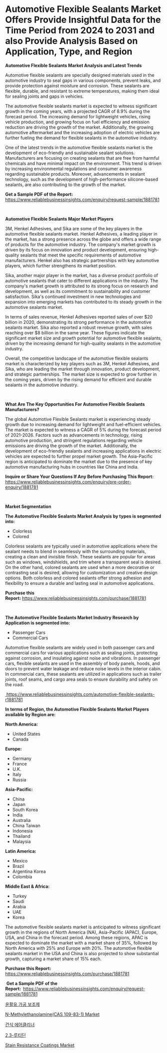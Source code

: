 <p><h1>Automotive Flexible Sealants Market Offers Provide Insightful Data for the Time Period from 2024 to 2031 and also Provide Analysis Based on Application, Type, and Region</h1></p><p><strong>Automotive Flexible Sealants Market Analysis and Latest Trends</strong></p>
<p><p>Automotive flexible sealants are specially designed materials used in the automotive industry to seal gaps in various components, prevent leaks, and provide protection against moisture and corrosion. These sealants are flexible, durable, and resistant to extreme temperatures, making them ideal for sealing joints and gaps in vehicles.</p><p>The automotive flexible sealants market is expected to witness significant growth in the coming years, with a projected CAGR of 8.9% during the forecast period. The increasing demand for lightweight vehicles, rising vehicle production, and growing focus on fuel efficiency and emission reduction are driving the growth of the market. Additionally, the growing automotive aftermarket and the increasing adoption of electric vehicles are further fueling the demand for flexible sealants in the automotive industry.</p><p>One of the latest trends in the automotive flexible sealants market is the development of eco-friendly and sustainable sealant solutions. Manufacturers are focusing on creating sealants that are free from harmful chemicals and have minimal impact on the environment. This trend is driven by increasing environmental regulations and consumer awareness regarding sustainable products. Moreover, advancements in sealant technology, such as the development of high-performance silicone-based sealants, are also contributing to the growth of the market.</p></p>
<p><strong>Get a Sample PDF of the Report:&nbsp;</strong> <a href="https://www.reliablebusinessinsights.com/enquiry/request-sample/1881781">https://www.reliablebusinessinsights.com/enquiry/request-sample/1881781</a></p>
<p>&nbsp;</p>
<p><strong>Automotive Flexible Sealants Major Market Players</strong></p>
<p><p>3M, Henkel Adhesives, and Sika are some of the key players in the automotive flexible sealants market. Henkel Adhesives, a leading player in the market, has a strong presence across the globe and offers a wide range of products for the automotive industry. The company's market growth is driven by its focus on innovation and product development, ensuring high-quality sealants that meet the specific requirements of automotive manufacturers. Henkel also has strategic partnerships with key automotive players, which further strengthens its market position.</p><p>Sika, another major player in the market, has a diverse product portfolio of automotive sealants that cater to different applications in the industry. The company's market growth is attributed to its strong focus on research and development, as well as its commitment to sustainability and customer satisfaction. Sika's continued investment in new technologies and expansion into emerging markets has contributed to its steady growth in the automotive sealants market.</p><p>In terms of sales revenue, Henkel Adhesives reported sales of over $20 billion in 2020, demonstrating its strong performance in the automotive sealants market. Sika also reported a robust revenue growth, with sales reaching over $8 billion in the same year. These figures indicate the significant market size and growth potential for automotive flexible sealants, driven by the increasing demand for high-quality sealants in the automotive industry.</p><p>Overall, the competitive landscape of the automotive flexible sealants market is characterized by key players such as 3M, Henkel Adhesives, and Sika, who are leading the market through innovation, product development, and strategic partnerships. The market size is expected to grow further in the coming years, driven by the rising demand for efficient and durable sealants in the automotive industry.</p></p>
<p>&nbsp;</p>
<p><strong>What Are The Key Opportunities For Automotive Flexible Sealants Manufacturers?</strong></p>
<p><p>The global Automotive Flexible Sealants market is experiencing steady growth due to increasing demand for lightweight and fuel-efficient vehicles. The market is expected to witness a CAGR of 5% during the forecast period of 2021-2026. Factors such as advancements in technology, rising automotive production, and stringent regulations regarding vehicle emissions are driving the growth of the market. Additionally, the development of eco-friendly sealants and increasing applications in electric vehicles are expected to further propel market growth. The Asia-Pacific region is anticipated to dominate the market due to the presence of key automotive manufacturing hubs in countries like China and India.</p></p>
<p><strong>Inquire or Share Your Questions If Any Before Purchasing This Report:</strong> <a href="https://www.reliablebusinessinsights.com/enquiry/pre-order-enquiry/1881781">https://www.reliablebusinessinsights.com/enquiry/pre-order-enquiry/1881781</a></p>
<p>&nbsp;</p>
<p><strong>Market Segmentation</strong></p>
<p><strong>The Automotive Flexible Sealants Market Analysis by types is segmented into:</strong></p>
<p><ul><li>Colorless</li><li>Colored</li></ul></p>
<p><p>Colorless sealants are typically used in automotive applications where the sealant needs to blend in seamlessly with the surrounding materials, creating a clean and invisible finish. These sealants are popular for areas such as windows, windshields, and trim where a transparent seal is desired. On the other hand, colored sealants are used when a more decorative or contrasting seal is desired, allowing for customization and creative design options. Both colorless and colored sealants offer strong adhesion and flexibility to ensure a durable and lasting seal in automotive applications.</p></p>
<p><strong>Purchase this Report:&nbsp;</strong><a href="https://www.reliablebusinessinsights.com/purchase/1881781">https://www.reliablebusinessinsights.com/purchase/1881781</a></p>
<p>&nbsp;</p>
<p><strong>The Automotive Flexible Sealants Market Industry Research by Application is segmented into:</strong></p>
<p><ul><li>Passenger Cars</li><li>Commercial Cars</li></ul></p>
<p><p>Automotive flexible sealants are widely used in both passenger cars and commercial cars for various applications such as sealing joints, protecting against corrosion, and insulating against noise and vibrations. In passenger cars, flexible sealants are used in the assembly of body panels, hoods, and doors to prevent water leakage and reduce noise levels in the interior cabin. In commercial cars, these sealants are utilized in applications such as trailer joints, roof seams, and cargo area seals to ensure durability and safety on the road.</p></p>
<p><a href="https://www.reliablebusinessinsights.com/automotive-flexible-sealants-r1881781">&nbsp;https://www.reliablebusinessinsights.com/automotive-flexible-sealants-r1881781</a></p>
<p><strong>In terms of Region, the Automotive Flexible Sealants Market Players available by Region are:</strong></p>
<p>
    <p> <strong> North America: </strong>
        <ul>
            <li>United States</li>
            <li>Canada</li>
        </ul>
        </p> 
    <p> <strong> Europe: </strong>
        <ul>
            <li>Germany</li>
            <li>France</li>
            <li>U.K.</li>
            <li>Italy</li>
            <li>Russia</li>
        </ul>
        </p> 
    <p> <strong> Asia-Pacific: </strong>
        <ul>
            <li>China</li>
            <li>Japan</li>
            <li>South Korea</li>
            <li>India</li>
            <li>Australia</li>
            <li>China Taiwan</li>
            <li>Indonesia</li>
            <li>Thailand</li>
            <li>Malaysia</li>
        </ul>
        </p> 
    <p> <strong> Latin America: </strong>
        <ul>
            <li>Mexico</li>
            <li>Brazil</li>
            <li>Argentina Korea</li>
            <li>Colombia</li>
        </ul>
        </p> 
    <p> <strong> Middle East & Africa: </strong>
        <ul>
            <li>Turkey</li>
            <li>Saudi</li>
            <li>Arabia</li>
            <li>UAE</li>
            <li>Korea</li>
        </ul>
    </p>
    </p>
<p><p>The automotive flexible sealants market is anticipated to witness significant growth in the regions of North America (NA), Asia-Pacific (APAC), Europe, USA, and China in the forecast period. Among these regions, APAC is expected to dominate the market with a market share of 35%, followed by North America with 25% and Europe with 20%. The automotive flexible sealants market in the USA and China is also projected to show substantial growth, capturing a market share of 15% each.</p></p>
<p><strong>Purchase this Report: </strong><a href="https://www.reliablebusinessinsights.com/purchase/1881781">https://www.reliablebusinessinsights.com/purchase/1881781</a></p>
<p>&nbsp;<strong>Get a Sample PDF of the Report:&nbsp;&nbsp;</strong><a href="https://www.reliablebusinessinsights.com/enquiry/request-sample/1881781">https://www.reliablebusinessinsights.com/enquiry/request-sample/1881781</a></p>
<p><strong></strong></p>
<p><p><a href="https://github.com/brainlyez1/Market-Research-Report-List-1/blob/main/4677334144967.md">윤활유 가공 보조제</a></p><p><a href="https://github.com/vregtldg37/Market-Research-Report-List-1/blob/main/n-methylethanolaminecas-109-83-1-market.md">N-Methylethanolamine(CAS 109-83-1) Market</a></p><p><a href="https://medium.com/@kellylyncyh543964/%EA%B1%B4%EC%8B%9D-%EA%B3%B5%EA%B8%B0-%EC%B2%AD%EC%A0%95%EA%B8%B0-%EC%8B%9C%EC%9E%A5-%EA%B7%9C%EB%AA%A8-%EB%B0%8F-%EC%A0%90%EC%9C%A0%EC%9C%A8-%EB%B6%84%EC%84%9D-%EC%84%B1%EC%9E%A5-%ED%8A%B8%EB%A0%8C%EB%93%9C-%EB%B0%8F-%EC%98%88%EC%B8%A1-2024-2031-a77c1eb9b727">건식 에어클리너</a></p><p><a href="https://github.com/regina00882/Market-Research-Report-List-1/blob/main/6087291144968.md">2,3-루티딘</a></p><p><a href="https://github.com/labibmmn112/Market-Research-Report-List-1/blob/main/stain-resistance-coatings-market.md">Stain Resistance Coatings Market</a></p></p>